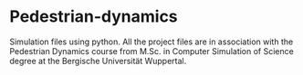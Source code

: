 # Pedestrian-dynamics
Simulation files using python.
All the project files are in association with the Pedestrian Dynamics course from M.Sc. in Computer Simulation of Science degree at the Bergische Universität Wuppertal.
